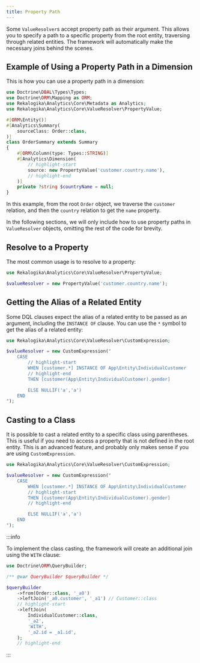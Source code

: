 ```yaml
---
title: Property Path
---
```


Some `ValueResolver`s accept property path as their argument. This allows you to
specify a path to a specific property from the root entity, traversing through
related entities. The framework will automatically make the necessary joins
behind the scenes.

## Example of Using a Property Path in a Dimension

This is how you can use a property path in a dimension:

```php
use Doctrine\DBAL\Types\Types;
use Doctrine\ORM\Mapping as ORM;
use Rekalogika\Analytics\Core\Metadata as Analytics;
use Rekalogika\Analytics\Core\ValueResolver\PropertyValue;

#[ORM\Entity()]
#[Analytics\Summary(
    sourceClass: Order::class,
)]
class OrderSummary extends Summary
{
    #[ORM\Column(type: Types::STRING)]
    #[Analytics\Dimension(
        // highlight-start
        source: new PropertyValue('customer.country.name'),
        // highlight-end
    )]
    private ?string $countryName = null;
}
```

In this example, from the root `Order` object, we traverse the `customer`
relation, and then the `country` relation to get the `name` property.

In the following sections, we will only include how to use property paths in
`ValueResolver` objects, omitting the rest of the code for brevity.

## Resolve to a Property

The most common usage is to resolve to a property:

```php
use Rekalogika\Analytics\Core\ValueResolver\PropertyValue;

$valueResolver = new PropertyValue('customer.country.name');
```

## Getting the Alias of a Related Entity

Some DQL clauses expect the alias of a related entity to be passed as an
argument, including the `INSTANCE OF` clause. You can use the `*` symbol to get
the alias of a related entity:

```php
use Rekalogika\Analytics\Core\ValueResolver\CustomExpression;

$valueResolver = new CustomExpression("
    CASE
        // highlight-start
        WHEN [customer.*] INSTANCE OF App\Entity\IndividualCustomer
        // highlight-end
        THEN [customer(App\Entity\IndividualCustomer).gender]

        ELSE NULLIF('a','a')
    END
");
```

## Casting to a Class

It is possible to cast a related entity to a specific class using parentheses.
This is useful if you need to access a property that is not defined in the root
entity. This is an advanced feature, and probably only makes sense if you are
using `CustomExpression`.

```php
use Rekalogika\Analytics\Core\ValueResolver\CustomExpression;

$valueResolver = new CustomExpression("
    CASE
        WHEN [customer.*] INSTANCE OF App\Entity\IndividualCustomer
        // highlight-start
        THEN [customer(App\Entity\IndividualCustomer).gender]
        // highlight-end

        ELSE NULLIF('a','a')
    END
");
```

:::info

To implement the class casting, the framework will create an additional join
using the `WITH` clause:

```php
use Doctrine\ORM\QueryBuilder;

/** @var QueryBuilder $queryBuilder */

$queryBuilder
    ->from(Order::class, '_a0')
    ->leftJoin('_a0.customer', '_a1') // Customer::class
    // highlight-start
    ->leftJoin(
        IndividualCustomer::class,
        '_a2',
        'WITH',
        '_a2.id = _a1.id',
    );
    // highlight-end
```

:::

